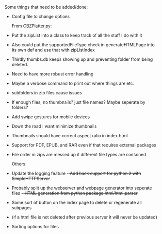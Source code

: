 Some things that need to be added/done:

- Config file to change options

  From CBZPlatter.py:
- Put the zipList into a class to keep track of all the stuff I do with it
- Also could put the supportedFileType check in generateHTMLPage into its own def and use that with zipListIndex
- Thirdly thumbs.db keeps showing up and preventing folder from being deleted.
- Need to have more robust error handling
- Maybe a verbose command to print out where things are etc.
- subfolders in zip files cause issues
- If enough files, no thumbnails? just file names? Maybe seperate by folders?
- Add swipe gestures for mobile devices
- Down the road I want minimize thumbnails
- Thumbnails should have correct aspect ratio in index.html
- Support for PDF, EPUB, and RAR even if that requires external packages
- File order in zips are messed up if different file types are contained

  Others:
- Update the logging feature
-<s> Add back support for python 2 with SimpleHTTPServer</s>
- Probably split up the webserver and webpage generator into seperate files
-<s> HTML generation from python package html/html.parser</s>
- Some sort of button on the index page to delete or regenerate all subpages
 - (if a html file is not deleted after previous server it will never be updated)
- Sorting options for files
